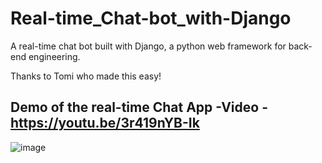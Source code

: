 # Real-time_Chat-bot_with-Django
A real-time chat bot built with Django, a python web framework for back-end engineering.

Thanks to Tomi who made this easy!

## Demo of the real-time Chat App -Video -https://youtu.be/3r419nYB-Ik

![image](https://user-images.githubusercontent.com/22460844/187493716-fc4f4689-fc84-4fb5-93bd-3d885c2112ad.png)

